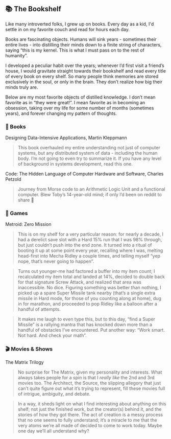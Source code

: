 ## 📚 The Bookshelf

Like many introverted folks, I grew up on books. Every day as a kid, I'd settle in on my favorite couch and read for hours each day.

Books are fascinating objects. Humans will sink years - sometimes their entire lives - into distilling their minds down to a finite string of characters, saying “this is my kernel. This is what I must pass on to the rest of humanity”.

I developed a peculiar habit over the years; whenever I’d first visit a friend’s house, I would gravitate straight towards their bookshelf and read every title of every book on every shelf. So many people think memories are stored exclusively in the soul, or only in the brain. They don’t realize how big their minds truly are.

Below are my most favorite objects of distilled knowledge. I don’t mean favorite as in “they were great!”. I mean favorite as in becoming an obsession, taking over my life for some number of months (sometimes years), and forever changing my pattern of thoughts.

### 📖 Books

Designing Data-Intensive Applications, Martin Kleppmann
> This book overhauled my entire understanding not just of computer systems, but any distributed system of data - including the human body. I’m not going to even try to summarize it. If you have any level of background in systems development, read this one.

Code: The Hidden Language of Computer Hardware and Software, Charles Petzold
> Journey from Morse code to an Arithmetic Logic Unit and a functional computer. Blew Toby’s 14-year-old mind; if only I’d been on reddit to share 🤯

### 👾 Games

Metroid: Zero Mission
> This is on my shelf for a very particular reason: for nearly a decade, I had a derelict save slot with a Hard 15% run that I was 98% through, but just couldn’t push into the end zone. It turned into a ritual of booting it up at some point every year, recalling where I was, melting head-first into Mecha Ridley a couple times, and telling myself “yep nope, that’s never going to happen”.

> Turns out younger-me had factored a buffer into my item count; I recalculated my item total and landed at 14%, decided to double back for that signature Screw Attack, and realized that area was inaccessible. No dice. Figuring something was better than nothing, I picked up a spare Super Missile tank nearby (that’s a single extra missile in Hard mode, for those of you counting along at home), dug in for marathon, and proceeded to pop Ridley like a balloon after a handful of attempts.

> It makes me laugh to even type this, but to this day, “find a Super Missile” is a rallying mantra that has knocked down more than a handful of obstacles I’ve encountered. Put another way: “Work smart. Not hard. And check your math”.

### 🎬 Movies & Shows

The Matrix Trilogy
> No surprise for The Matrix, given my personality and interests. What always takes people for a spin is that I *really like* the 2nd and 3rd movies too. The Architect, the Source, the slipping allegory that just can’t quite figure out what it’s trying to represent, fill these movies full of intrigue, ambiguity, and debate.

> In a way, it sheds light on what I find interesting about anything on this shelf; not just the finished work, but the creator(s) behind it, and the stories of how they got there. The act of creation is a messy process that no one seems to fully understand; it’s a miracle to me that the very atoms we’re all made of decided to come to work today. Maybe one day we’ll all understand why?
